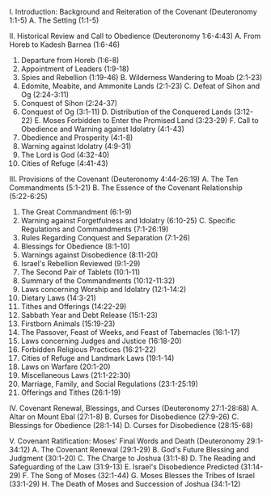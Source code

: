 I. Introduction: Background and Reiteration of the Covenant (Deuteronomy 1:1-5)
A. The Setting (1:1-5)

II. Historical Review and Call to Obedience (Deuteronomy 1:6-4:43)
A. From Horeb to Kadesh Barnea (1:6-46)
   1. Departure from Horeb (1:6-8)
   2. Appointment of Leaders (1:9-18)
   3. Spies and Rebellion (1:19-46)
B. Wilderness Wandering to Moab (2:1-23)
   1. Edomite, Moabite, and Ammonite Lands (2:1-23)
C. Defeat of Sihon and Og (2:24-3:11)
   1. Conquest of Sihon (2:24-37)
   2. Conquest of Og (3:1-11)
D. Distribution of the Conquered Lands (3:12-22)
E. Moses Forbidden to Enter the Promised Land (3:23-29)
F. Call to Obedience and Warning against Idolatry (4:1-43)
   1. Obedience and Prosperity (4:1-8)
   2. Warning against Idolatry (4:9-31)
   3. The Lord is God (4:32-40)
   4. Cities of Refuge (4:41-43)

III. Provisions of the Covenant (Deuteronomy 4:44-26:19)
A. The Ten Commandments (5:1-21)
B. The Essence of the Covenant Relationship (5:22-6:25)
   1. The Great Commandment (6:1-9)
   2. Warning against Forgetfulness and Idolatry (6:10-25)
C. Specific Regulations and Commandments (7:1-26:19)
   1. Rules Regarding Conquest and Separation (7:1-26)
   2. Blessings for Obedience (8:1-10)
   3. Warnings against Disobedience (8:11-20)
   4. Israel's Rebellion Reviewed (9:1-29)
   5. The Second Pair of Tablets (10:1-11)
   6. Summary of the Commandments (10:12-11:32)
   7. Laws concerning Worship and Idolatry (12:1-14:2)
   8. Dietary Laws (14:3-21)
   9. Tithes and Offerings (14:22-29)
  10. Sabbath Year and Debt Release (15:1-23)
  11. Firstborn Animals (15:19-23)
  12. The Passover, Feast of Weeks, and Feast of Tabernacles (16:1-17)
  13. Laws concerning Judges and Justice (16:18-20)
  14. Forbidden Religious Practices (16:21-22)
  15. Cities of Refuge and Landmark Laws (19:1-14)
  16. Laws on Warfare (20:1-20)
  17. Miscellaneous Laws (21:1-22:30)
  18. Marriage, Family, and Social Regulations (23:1-25:19)
  19. Offerings and Tithes (26:1-19)

IV. Covenant Renewal, Blessings, and Curses (Deuteronomy 27:1-28:68)
A. Altar on Mount Ebal (27:1-8)
B. Curses for Disobedience (27:9-26)
C. Blessings for Obedience (28:1-14)
D. Curses for Disobedience (28:15-68)

V. Covenant Ratification: Moses' Final Words and Death (Deuteronomy 29:1-34:12)
A. The Covenant Renewal (29:1-29)
B. God's Future Blessing and Judgment (30:1-20)
C. The Charge to Joshua (31:1-8)
D. The Reading and Safeguarding of the Law (31:9-13)
E. Israel's Disobedience Predicted (31:14-29)
F. The Song of Moses (32:1-44)
G. Moses Blesses the Tribes of Israel (33:1-29)
H. The Death of Moses and Succession of Joshua (34:1-12)